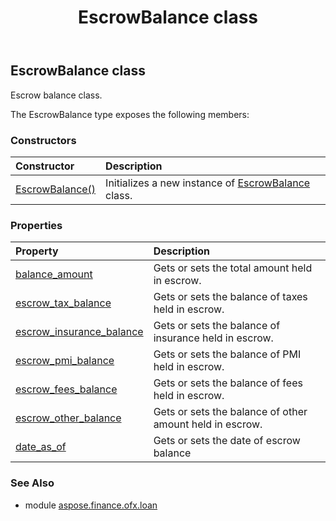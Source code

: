 ﻿---
title: EscrowBalance class
second_title: Aspose.Finance for Python via .NET API References
description: 
type: docs
weight: 70
url: /python-net/aspose.finance.ofx.loan/escrowbalance/
is_root: false
---

## EscrowBalance class

Escrow balance class.



The EscrowBalance type exposes the following members:

### Constructors
| Constructor | Description |
| :- | :- |
| [EscrowBalance()](/finance/python-net/aspose.finance.ofx.loan/escrowbalance/__init__/#) | Initializes a new instance of [EscrowBalance](/finance/python-net/aspose.finance.ofx.loan/escrowbalance) class. |


### Properties
| Property | Description |
| :- | :- |
| [balance_amount](/finance/python-net/aspose.finance.ofx.loan/escrowbalance/balance_amount) | Gets or sets the total amount held in escrow. |
| [escrow_tax_balance](/finance/python-net/aspose.finance.ofx.loan/escrowbalance/escrow_tax_balance) | Gets or sets the balance of taxes held in escrow. |
| [escrow_insurance_balance](/finance/python-net/aspose.finance.ofx.loan/escrowbalance/escrow_insurance_balance) | Gets or sets the balance of insurance held in escrow. |
| [escrow_pmi_balance](/finance/python-net/aspose.finance.ofx.loan/escrowbalance/escrow_pmi_balance) | Gets or sets the balance of PMI held in escrow. |
| [escrow_fees_balance](/finance/python-net/aspose.finance.ofx.loan/escrowbalance/escrow_fees_balance) | Gets or sets the balance of fees held in escrow. |
| [escrow_other_balance](/finance/python-net/aspose.finance.ofx.loan/escrowbalance/escrow_other_balance) | Gets or sets the balance of other amount held in escrow. |
| [date_as_of](/finance/python-net/aspose.finance.ofx.loan/escrowbalance/date_as_of) | Gets or sets the date of escrow balance |


### See Also

* module [aspose.finance.ofx.loan](../)
